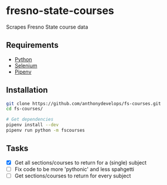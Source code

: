 # fresno-state-courses

Scrapes Fresno State course data

## Requirements

- [Python](https://www.python.org/)
- [Selenium](https://www.seleniumhq.org/)
- [Pipenv](https://github.com/pypa/pipenv)

## Installation

```bash
git clone https://github.com/anthonydevelops/fs-courses.git
cd fs-courses/

# Get dependencies
pipenv install --dev
pipenv run python -m fscourses
```

## Tasks

- [x] Get all sections/courses to return for a (single) subject
- [ ] Fix code to be more 'pythonic' and less spahgetti
- [ ] Get sections/courses to return for every subject